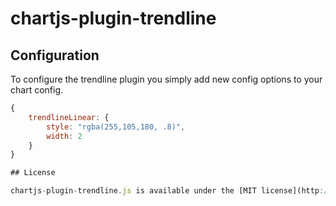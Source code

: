 # chartjs-plugin-trendline

## Configuration

To configure the trendline plugin you simply add new config options to your chart config.

```javascript
{
	trendlineLinear: {
		style: "rgba(255,105,180, .8)",
		width: 2
	}
}

## License

chartjs-plugin-trendline.js is available under the [MIT license](http://opensource.org/licenses/MIT).
